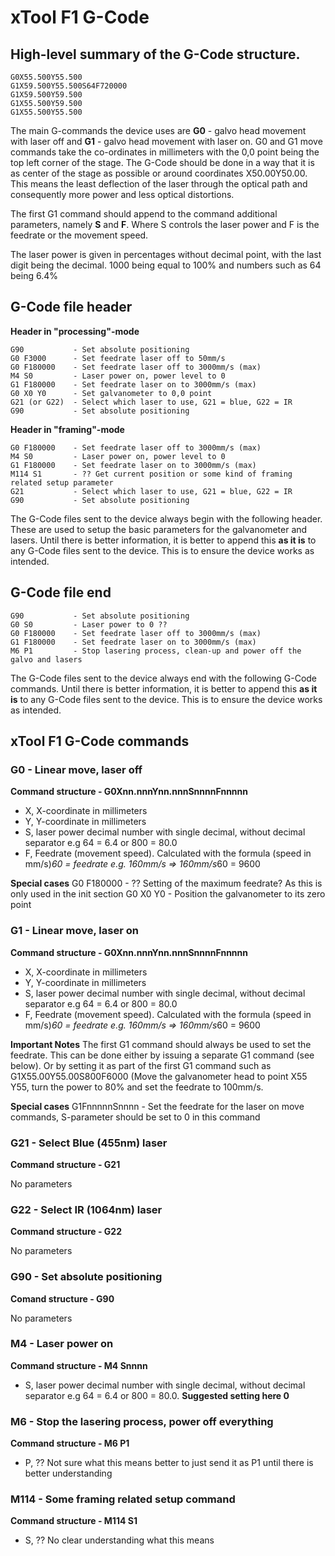 # xTool F1 G-Code

## High-level summary of the G-Code structure.

```
G0X55.500Y55.500
G1X59.500Y55.500S64F720000
G1X59.500Y59.500
G1X55.500Y59.500
G1X55.500Y55.500
```

The main G-commands the device uses are **G0** - galvo head movement with laser off and **G1** - galvo head movement with laser on. G0 and G1 move commands take the co-ordinates in millimeters with the 0,0 point being the top left corner of the stage. The G-Code should be done in a way that it is as center of the stage as possible or around coordinates X50.00Y50.00. This means the least deflection of the laser through the optical path and consequently more power and less optical distortions.

The first G1 command should append to the command additional parameters, namely **S** and **F**. Where S controls the laser power and F is the feedrate or the movement speed.

The laser power is given in percentages without decimal point, with the last digit being the decimal. 1000 being equal to 100% and numbers such as 64 being 6.4%

## G-Code file header

**Header in "processing"-mode**
```
G90           - Set absolute positioning
G0 F3000      - Set feedrate laser off to 50mm/s
G0 F180000    - Set feedrate laser off to 3000mm/s (max)
M4 S0         - Laser power on, power level to 0
G1 F180000    - Set feedrate laser on to 3000mm/s (max)
G0 X0 Y0      - Set galvanometer to 0,0 point
G21 (or G22)  - Select which laser to use, G21 = blue, G22 = IR
G90           - Set absolute positioning
```

**Header in "framing"-mode**
```
G0 F180000    - Set feedrate laser off to 3000mm/s (max)
M4 S0         - Laser power on, power level to 0
G1 F180000    - Set feedrate laser on to 3000mm/s (max)
M114 S1       - ?? Get current position or some kind of framing related setup parameter
G21           - Select which laser to use, G21 = blue, G22 = IR
G90           - Set absolute positioning
```

The G-Code files sent to the device always begin with the following header. These are used to setup the basic parameters for the galvanometer and lasers. Until there is better information, it is better to append this **as it is** to any G-Code files sent to the device. This is to ensure the device works as intended.



## G-Code file end

```
G90           - Set absolute positioning
G0 S0         - Laser power to 0 ??
G0 F180000    - Set feedrate laser off to 3000mm/s (max)
G1 F180000    - Set feedrate laser on to 3000mm/s (max)
M6 P1         - Stop lasering process, clean-up and power off the galvo and lasers
```

The G-Code files sent to the device always end with the following G-Code commands. Until there is better information, it is better to append this **as it is** to any G-Code files sent to the device. This is to ensure the device works as intended.

## xTool F1 G-Code commands

### G0 - Linear move, laser off
**Command structure - G0Xnn.nnnYnn.nnnSnnnnFnnnnn**

- X, X-coordinate in millimeters
- Y, Y-coordinate in millimeters
- S, laser power decimal number with single decimal, without decimal separator e.g 64 = 6.4 or 800 = 80.0
- F, Feedrate (movement speed). Calculated with the formula (speed in mm/s)*60 = feedrate e.g. 160mm/s => 160mm/s*60 = 9600

**Special cases**
G0 F180000 - ?? Setting of the maximum feedrate? As this is only used in the init section
G0 X0 Y0 - Position the galvanometer to its zero point


### G1 - Linear move, laser on
**Command structure - G0Xnn.nnnYnn.nnnSnnnnFnnnnn**

- X, X-coordinate in millimeters
- Y, Y-coordinate in millimeters
- S, laser power decimal number with single decimal, without decimal separator e.g 64 = 6.4 or 800 = 80.0
- F, Feedrate (movement speed). Calculated with the formula (speed in mm/s)*60 = feedrate e.g. 160mm/s => 160mm/s*60 = 9600

**Important Notes**
The first G1 command should always be used to set the feedrate. This can be done either by issuing a separate G1 command (see below). Or by setting it as part of the first G1 command such as G1X55.00Y55.00S800F6000 (Move the galvanometer head to point X55 Y55, turn the power to 80% and set the feedrate to 100mm/s.

**Special cases**
G1FnnnnnSnnnn - Set the feedrate for the laser on move commands, S-parameter should be set to 0 in this command


### G21 - Select Blue (455nm) laser
**Command structure - G21**

No parameters

### G22 - Select IR (1064nm) laser
**Command structure - G22**

No parameters

### G90 - Set absolute positioning
**Comand structure - G90**

No parameters

### M4 - Laser power on
**Command structure - M4 Snnnn**

- S, laser power decimal number with single decimal, without decimal separator e.g 64 = 6.4 or 800 = 80.0. **Suggested setting here 0**


### M6 - Stop the lasering process, power off everything
**Command structure - M6 P1**

- P, ?? Not sure what this means better to just send it as P1 until there is better understanding

### M114 - Some framing related setup command
**Command structure - M114 S1**

- S, ?? No clear understanding what this means
